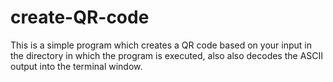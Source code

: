 # create-QR-code

This is a simple program which creates a QR code based on your input in the directory in which the program is executed, also also decodes the ASCII output into the terminal window.
